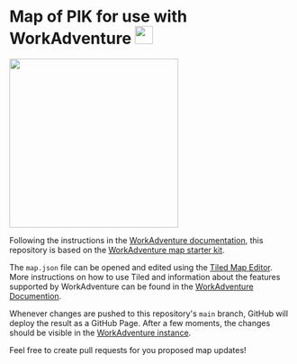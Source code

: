 # Map of PIK for use with WorkAdventure <img src="https://user-images.githubusercontent.com/57705593/109489043-9e00f000-7a86-11eb-8705-7f2c515c8ebe.png" height="32">

<img src="https://user-images.githubusercontent.com/57705593/109966798-f5a29400-7cf0-11eb-833e-b4d5d39f73c5.png" width="300">

Following the instructions in the [WorkAdventure documentation](https://workadventu.re/map-building), this repository is based on the [WorkAdventure map starter kit](https://github.com/thecodingmachine/workadventure-map-starter-kit).

The `map.json` file can be opened and edited using the [Tiled Map Editor](https://www.mapeditor.org/). More instructions on how to use Tiled and information about the features supported by WorkAdventure can be found in the [WorkAdventure Documention](https://workadventu.re/map-building/wa-maps).

Whenever changes are pushed to this repository's `main` branch, GitHub will deploy the result as a GitHub Page. After a few moments, the changes should be visible in the [WorkAdventure instance](https://play.workadventu.re/_/global/tovogt.github.io/pikadventure/map.json).

Feel free to create pull requests for you proposed map updates!
